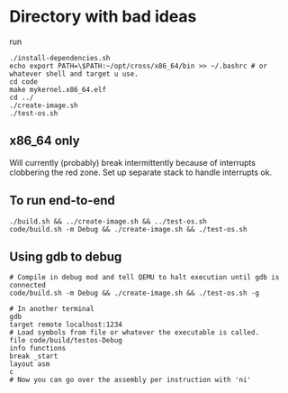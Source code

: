 # Directory with bad ideas

run 
```
./install-dependencies.sh
echo export PATH=\$PATH:~/opt/cross/x86_64/bin >> ~/.bashrc # or whatever shell and target u use.  
cd code
make mykernel.x86_64.elf
cd ../
./create-image.sh
./test-os.sh
```

## x86_64 only
Will currently (probably) break intermittently because of interrupts clobbering the red zone. Set up separate stack to handle interrupts ok.


## To run end-to-end
```
./build.sh && ../create-image.sh && ../test-os.sh
code/build.sh -m Debug && ./create-image.sh && ./test-os.sh
```

## Using gdb to debug

```
# Compile in debug mod and tell QEMU to halt execution until gdb is connected
code/build.sh -m Debug && ./create-image.sh && ./test-os.sh -g

# In another terminal
gdb
target remote localhost:1234
# Load symbols from file or whatever the executable is called.
file code/build/testos-Debug
info functions
break _start
layout asm
c
# Now you can go over the assembly per instruction with 'ni'
```
